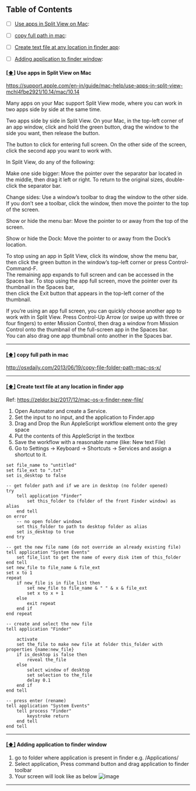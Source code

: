 ## <a name='toc'>Table of Contents</a>
- [ ] [Use apps in Split View on Mac](#split):
- [ ] [copy full path in mac](#copypath):
- [ ] [Create text file at any location in finder app](#textfile):
- [ ] [Adding application to finder window](#addAppFinder):




#### [[⬆]](#toc) <a name='split'>Use apps in Split View on Mac</a>

https://support.apple.com/en-in/guide/mac-help/use-apps-in-split-view-mchl4fbe2921/10.14/mac/10.14

Many apps on your Mac support Split View mode, where you can work in two apps side by side at the same time.

Two apps side by side in Split View.
On your Mac, in the top-left corner of an app window, click and hold the green button, drag the window to the side you want, then release the button.

The button to click for entering full screen.
On the other side of the screen, click the second app you want to work with.

In Split View, do any of the following:

Make one side bigger: Move the pointer over the separator bar located in the middle, then drag it left or right. To return to the original sizes, double-click the separator bar.

Change sides: Use a window’s toolbar to drag the window to the other side. If you don’t see a toolbar, click the window, then move the pointer to the top of the screen.

Show or hide the menu bar: Move the pointer to or away from the top of the screen.

Show or hide the Dock: Move the pointer to or away from the Dock’s location.

To stop using an app in Split View, click its window, show the menu bar, then click the green button in the window’s top-left corner or press Control-Command-F.  
The remaining app expands to full screen and can be accessed in the Spaces bar. To stop using the app full screen, move the pointer over its thumbnail in the Spaces bar,  
then click the Exit button  that appears in the top-left corner of the thumbnail.

If you’re using an app full screen, you can quickly choose another app to work with in Split View. 
Press Control-Up Arrow (or swipe up with three or four fingers) to enter Mission Control, then drag a window from Mission Control onto the thumbnail of the full-screen app in the Spaces bar.  
You can also drag one app thumbnail onto another in the Spaces bar.

-------------------------------------------------------------------------------------------------------------------------------------------------------------------------------------------------------------------------------------------------------------------------------------------------
#### [[⬆]](#toc) <a name='copypath'>copy full path in mac</a>

http://osxdaily.com/2013/06/19/copy-file-folder-path-mac-os-x/

-------------------------------------------------------------------------------------------------------------------------------------------------------------------------------------------------------------------------------------------------------------------------------------------------
#### [[⬆]](#toc) <a name='textfile'>Create text file at any location in finder app</a>

Ref: https://zeldor.biz/2017/12/mac-os-x-finder-new-file/

01. Open Automator and create a Service.  
02. Set the input to no input, and the application to Finder.app   
03. Drag and Drop the Run AppleScript workflow element onto the grey space  
04. Put the contents of this AppleScript in the textbox  
05. Save the workflow with a reasonable name (like: New text File)  
06. Go to Settings -> Keyboard -> Shortcuts -> Services and assign a shortcut to it.  

```applescript
set file_name to "untitled"
set file_ext to ".txt"
set is_desktop to false

-- get folder path and if we are in desktop (no folder opened)
try
	tell application "Finder"
		set this_folder to (folder of the front Finder window) as alias
	end tell
on error
	-- no open folder windows
	set this_folder to path to desktop folder as alias
	set is_desktop to true
end try

-- get the new file name (do not override an already existing file)
tell application "System Events"
	set file_list to get the name of every disk item of this_folder
end tell
set new_file to file_name & file_ext
set x to 1
repeat
	if new_file is in file_list then
		set new_file to file_name & " " & x & file_ext
		set x to x + 1
	else
		exit repeat
	end if
end repeat

-- create and select the new file
tell application "Finder"
	
	activate
	set the_file to make new file at folder this_folder with properties {name:new_file}
	if is_desktop is false then
		reveal the_file
	else
		select window of desktop
		set selection to the_file
		delay 0.1
	end if
end tell

-- press enter (rename)
tell application "System Events"
	tell process "Finder"
		keystroke return
	end tell
end tell
```
-------------------------------------------------------------------------------------------------------------------------------------------------------------------------------------------------------------------------------------------------------------------------------------------------

#### [[⬆]](#toc) <a name='addAppFinder'>Adding application to finder window</a>
1. go to folder where application is present in finder e.g. /Applications/
2. Select application, Press command button and drag application to finder toolbar
3. Your screen will look like as below
![image](https://github.com/dineshbhagat/mac-configurations/blob/master/images/finder-toolbar-customization.png)


-------------------------------------------------------------------------------------------------------------------------------------------------------------------------------------------------------------------------------------------------------------------------------------------------
